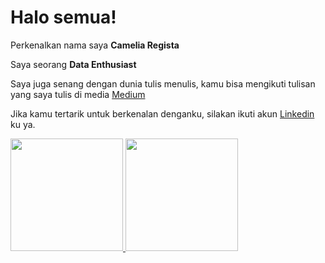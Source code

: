 
# Halo semua! 

Perkenalkan nama saya **Camelia Regista**

Saya seorang **Data Enthusiast** 

Saya juga senang dengan dunia tulis menulis, kamu bisa mengikuti tulisan yang saya tulis di media [Medium](https://cameliaregista.medium.com/)

Jika kamu tertarik untuk berkenalan denganku, silakan ikuti akun [Linkedin](https://www.linkedin.com/in/camelia-r-48b635172/) ku ya.

<p align="left">
<a href="https://github.com/CameliaRegista03">
  <img height="180em" src="https://github-readme-stats-eight-theta.vercel.app/api?username=CameliaRegista03&show_icons=true&theme=algolia&include_all_commits=true&count_private=true"/>
  <img height="180em" src="https://github-readme-stats-eight-theta.vercel.app/api/top-langs/?username=CameliaRegista03&layout=compact&langs_count=8&theme=algolia"/>
</a>
</p>
 
